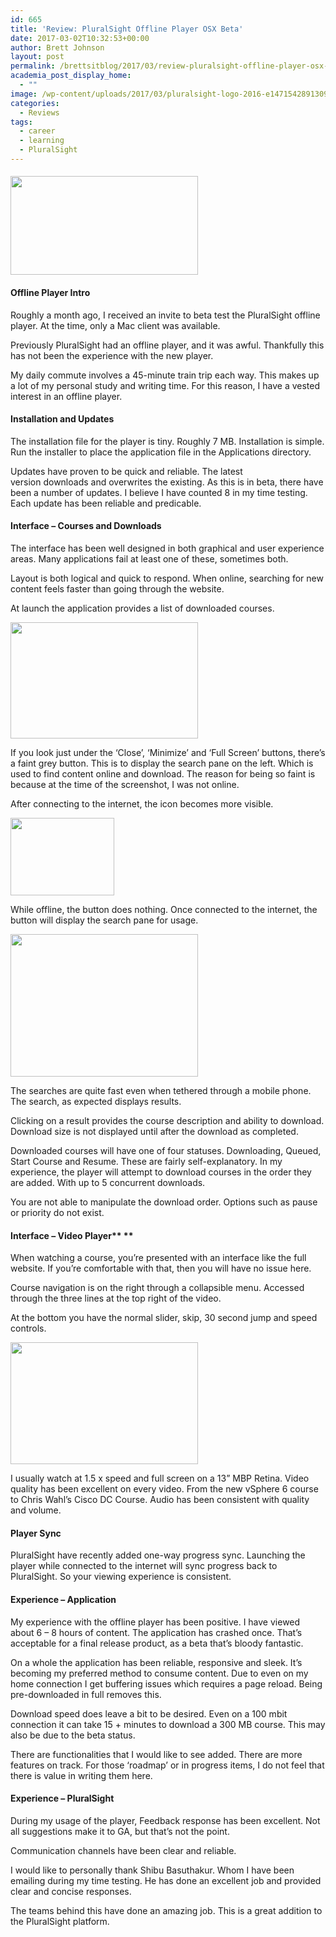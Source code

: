 ```yaml
---
id: 665
title: 'Review: PluralSight Offline Player OSX Beta'
date: 2017-03-02T10:32:53+00:00
author: Brett Johnson
layout: post
permalink: /brettsitblog/2017/03/review-pluralsight-offline-player-osx-beta/
academia_post_display_home:
  - ""
image: /wp-content/uploads/2017/03/pluralsight-logo-2016-e1471542891309.png
categories:
  - Reviews
tags:
  - career
  - learning
  - PluralSight
---
```

#### <img class="alignnone size-medium wp-image-671" src="https://sdbrett.com/BrettsITBlog/wp-content/uploads/2017/03/pluralsight-logo-hor-color-1@2x-300x158.png" alt="" width="300" height="158" srcset="https://sdbrett.com/assets/images2017/03/pluralsight-logo-hor-color-1@2x-300x158.png 300w, https://sdbrett.com/assets/images2017/03/pluralsight-logo-hor-color-1@2x-260x137.png 260w, https://sdbrett.com/assets/images2017/03/pluralsight-logo-hor-color-1@2x.png 360w" sizes="(max-width: 300px) 100vw, 300px" />

#### **Offline Player Intro**

Roughly a month ago, I received an invite to beta test the PluralSight offline player. At the time, only a Mac client was available.

Previously PluralSight had an offline player, and it was awful. Thankfully this has not been the experience with the new player.

My daily commute involves a 45-minute train trip each way. This makes up a lot of my personal study and writing time. For this reason, I have a vested interest in an offline player.

#### **Installation and Updates**

The installation file for the player is tiny. Roughly 7 MB. Installation is simple. Run the installer to place the application file in the Applications directory.

Updates have proven to be quick and reliable. The latest version downloads and overwrites the existing. As this is in beta, there have been a number of updates. I believe I have counted 8 in my time testing. Each update has been reliable and predicable.

#### **Interface – Courses and Downloads**

The interface has been well designed in both graphical and user experience areas. Many applications fail at least one of these, sometimes both.

Layout is both logical and quick to respond. When online, searching for new content feels faster than going through the website.

At launch the application provides a list of downloaded courses.

[<img class="alignnone size-medium wp-image-666" src="https://sdbrett.com/BrettsITBlog/wp-content/uploads/2017/03/Offline-Player-Grid-300x186.png" alt="" width="300" height="186" srcset="https://sdbrett.com/assets/images2017/03/Offline-Player-Grid-300x186.png 300w, https://sdbrett.com/assets/images2017/03/Offline-Player-Grid-768x475.png 768w, https://sdbrett.com/assets/images2017/03/Offline-Player-Grid-1024x634.png 1024w, https://sdbrett.com/assets/images2017/03/Offline-Player-Grid-260x161.png 260w" sizes="(max-width: 300px) 100vw, 300px" />](https://sdbrett.com/BrettsITBlog/wp-content/uploads/2017/03/Offline-Player-Grid.png)

If you look just under the ‘Close’, ‘Minimize’ and ‘Full Screen’ buttons, there’s a faint grey button. This is to display the search pane on the left. Which is used to find content online and download. The reason for being so faint is because at the time of the screenshot, I was not online.

After connecting to the internet, the icon becomes more visible.

[<img class="alignnone size-full wp-image-667" src="https://sdbrett.com/BrettsITBlog/wp-content/uploads/2017/03/Offline-Player-Navigation-Button.png" alt="" width="166" height="124" />](https://sdbrett.com/BrettsITBlog/wp-content/uploads/2017/03/Offline-Player-Navigation-Button.png)

While offline, the button does nothing. Once connected to the internet, the button will display the search pane for usage.

[<img class="alignnone size-medium wp-image-668" src="https://sdbrett.com/BrettsITBlog/wp-content/uploads/2017/03/Offline-Player-Search-300x228.png" alt="" width="300" height="228" srcset="https://sdbrett.com/assets/images2017/03/Offline-Player-Search-300x228.png 300w, https://sdbrett.com/assets/images2017/03/Offline-Player-Search-768x583.png 768w, https://sdbrett.com/assets/images2017/03/Offline-Player-Search-1024x777.png 1024w, https://sdbrett.com/assets/images2017/03/Offline-Player-Search-260x197.png 260w, https://sdbrett.com/assets/images2017/03/Offline-Player-Search.png 1326w" sizes="(max-width: 300px) 100vw, 300px" />](https://sdbrett.com/BrettsITBlog/wp-content/uploads/2017/03/Offline-Player-Search.png)

The searches are quite fast even when tethered through a mobile phone. The search, as expected displays results.

Clicking on a result provides the course description and ability to download. Download size is not displayed until after the download as completed.

Downloaded courses will have one of four statuses. Downloading, Queued, Start Course and Resume. These are fairly self-explanatory. In my experience, the player will attempt to download courses in the order they are added. With up to 5 concurrent downloads.

You are not able to manipulate the download order. Options such as pause or priority do not exist.

#### **Interface – Video Player**** **

When watching a course, you&#8217;re presented with an interface like the full website. If you’re comfortable with that, then you will have no issue here.

Course navigation is on the right through a collapsible menu. Accessed through the three lines at the top right of the video.

At the bottom you have the normal slider, skip, 30 second jump and speed controls.

[<img class="alignnone size-medium wp-image-670" src="https://sdbrett.com/BrettsITBlog/wp-content/uploads/2017/03/Offline-Player-Video-300x195.png" alt="" width="300" height="195" srcset="https://sdbrett.com/assets/images2017/03/Offline-Player-Video-300x195.png 300w, https://sdbrett.com/assets/images2017/03/Offline-Player-Video-768x499.png 768w, https://sdbrett.com/assets/images2017/03/Offline-Player-Video-1024x665.png 1024w, https://sdbrett.com/assets/images2017/03/Offline-Player-Video-260x169.png 260w" sizes="(max-width: 300px) 100vw, 300px" />](https://sdbrett.com/BrettsITBlog/wp-content/uploads/2017/03/Offline-Player-Video.png)

I usually watch at 1.5 x speed and full screen on a 13” MBP Retina. Video quality has been excellent on every video. From the new vSphere 6 course to Chris Wahl’s Cisco DC Course. Audio has been consistent with quality and volume.

#### **Player Sync**

PluralSight have recently added one-way progress sync. Launching the player while connected to the internet will sync progress back to PluralSight. So your viewing experience is consistent.

#### **Experience &#8211; Application**

My experience with the offline player has been positive. I have viewed about 6 – 8 hours of content. The application has crashed once. That’s acceptable for a final release product, as a beta that’s bloody fantastic.

On a whole the application has been reliable, responsive and sleek. It’s becoming my preferred method to consume content. Due to even on my home connection I get buffering issues which requires a page reload. Being pre-downloaded in full removes this.

Download speed does leave a bit to be desired. Even on a 100 mbit connection it can take 15 + minutes to download a 300 MB course. This may also be due to the beta status.

There are functionalities that I would like to see added. There are more features on track. For those ‘roadmap’ or in progress items, I do not feel that there is value in writing them here.

#### **Experience – PluralSight**

During my usage of the player, Feedback response has been excellent. Not all suggestions make it to GA, but that’s not the point.

Communication channels have been clear and reliable.

I would like to personally thank Shibu Basuthakur. Whom I have been emailing during my time testing. He has done an excellent job and provided clear and concise responses.

The teams behind this have done an amazing job. This is a great addition to the PluralSight platform.